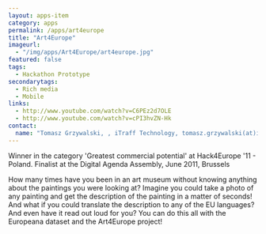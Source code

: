 ```yaml
---
layout: apps-item
category: apps
permalink: /apps/art4europe
title: "Art4Europe"
imageurl:
  - "/img/apps/Art4Europe/art4europe.jpg"
featured: false
tags:
  - Hackathon Prototype
secondarytags:
  - Rich media
  - Mobile
links:
  - http://www.youtube.com/watch?v=C6PEz2d7OLE
  - http://www.youtube.com/watch?v=cPI3hvZN-Hk
contact: 
  name: "Tomasz Grzywalski, , iTraff Technology, tomasz.grzywalski(at)itraff.pl, Jakub Jurkiewicz, iTraff Technology, jakub.jurkiewicz(at)itraff.pl, Jakub Porzuczek, iTraff Technology, jakub.porzuczek(at)itraff.pl, Marcin Szajek, student at the Poznan University of Technology, szajek(at)programa.pl"
---
```


Winner in the category 'Greatest commercial potential' at Hack4Europe '11 - Poland. Finalist at the Digital Agenda Assembly, June 2011, Brussels

How many times have you been in an art museum without knowing anything about the paintings you were looking at? Imagine you could take a photo of any painting and get the description of the painting in a matter of seconds! And what if you could translate the description to any of the EU languages? And even have it read out loud for you? You can do this all with the Europeana dataset and the Art4Europe project!
